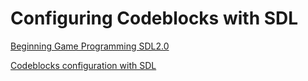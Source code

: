 # Configuring Codeblocks with SDL

[Beginning Game Programming SDL2.0](http://lazyfoo.net/tutorials/SDL/index.php)

[Codeblocks configuration with SDL](http://lazyfoo.net/tutorials/SDL/01_hello_SDL/windows/codeblocks/index.php)
